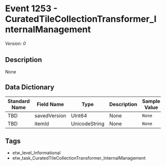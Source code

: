 # Event 1253 - CuratedTileCollectionTransformer_InternalManagement
###### Version: 0

## Description
None

## Data Dictionary
|Standard Name|Field Name|Type|Description|Sample Value|
|---|---|---|---|---|
|TBD|savedVersion|UInt64|None|`None`|
|TBD|itemId|UnicodeString|None|`None`|

## Tags
* etw_level_Informational
* etw_task_CuratedTileCollectionTransformer_InternalManagement